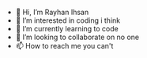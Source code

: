- 👋 Hi, I’m Rayhan Ihsan
- 👀 I’m interested in coding i think
- 🌱 I’m currently learning to code
- 💞️ I’m looking to collaborate on no one
- 📫 How to reach me you can't

<!---
RayhanIhsan/RayhanIhsan is a ✨ special ✨ repository because its `README.md` (this file) appears on your GitHub profile.
You can click the Preview link to take a look at your changes.
--->
